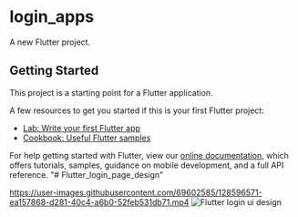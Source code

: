 # login_apps

A new Flutter project.

## Getting Started

This project is a starting point for a Flutter application.

A few resources to get you started if this is your first Flutter project:

- [Lab: Write your first Flutter app](https://flutter.dev/docs/get-started/codelab)
- [Cookbook: Useful Flutter samples](https://flutter.dev/docs/cookbook)

For help getting started with Flutter, view our
[online documentation](https://flutter.dev/docs), which offers tutorials,
samples, guidance on mobile development, and a full API reference.
"# Flutter_login_page_design" 

https://user-images.githubusercontent.com/69602585/128596571-ea157868-d281-40c4-a6b0-52feb531db71.mp4
![Flutter login ui design](https://user-images.githubusercontent.com/69602585/128596649-218fed24-7892-4386-8cc4-e9f21b6bf6ce.png)

